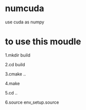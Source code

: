 # numcuda
use cuda as numpy

# to use this moudle
1.mkdir build

2.cd build

3.cmake ..

4.make

5.cd ..

6.source env_setup.source
